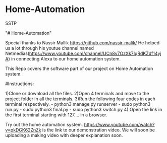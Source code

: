 # Home-Automation
SSTP

"# Home-Automation"

Special thanks to Nassir Mallik https://github.com/nassir-malik/ He helped us a lot through his youtue channel named Netmedias(https://www.youtube.com/channel/UCn8v7OzXk7IqRdKZdf14yjA) in connecting Alexa to our home automation system.

This Repo covers the software part of our project on Home Automation system.

#Instructions:

1)Clone or download all the files.
2)Open 4 terminals and move to the project folder in all the terminals.
3)Run the following four codes in each terminal respectively.
    - python3 manage.py runserver
    - sudo python3 run.py
    - sudo python3 final.py
    - sudo python3 switch.py
4) Open the link in the first terminal starting with 127.... in a browser.


Try out the home automation system. 
https://www.youtube.com/watch?v=pkDGK62ZnZk is the link to our demonstration video. We will soon be uploading a making video with deeper explanation soon.
